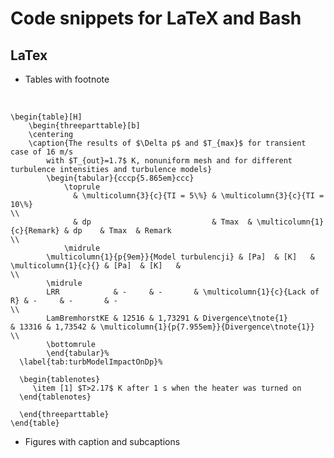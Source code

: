 Code snippets for LaTeX and Bash
========================================


LaTex
------------

- Tables with footnote

&nbsp;


	\begin{table}[H]
		\begin{threeparttable}[b]
		\centering
		\caption{The results of $\Delta p$ and $T_{max}$ for transient case of 16 m/s
			with $T_{out}=1.7$ K, nonuniform mesh and for different turbulence intensities and turbulence models}
			\begin{tabular}{cccp{5.865em}ccc}
				\toprule
	    	      & \multicolumn{3}{c}{TI = 5\%} & \multicolumn{3}{c}{TI = 10\%}                                                                 \\
	    	      & dp                           & Tmax  & \multicolumn{1}{c}{Remark} & dp    & Tmax  & Remark                                   \\
				\midrule
	    	\multicolumn{1}{p{9em}}{Model turbulencji} & [Pa]  & [K]   & \multicolumn{1}{c}{} & [Pa]  & [K]   &                                  \\
	    	\midrule
	    	LRR            & -     & -       & \multicolumn{1}{c}{Lack of R} & -     & -       & -                                                \\
			LamBremhorstKE & 12516 & 1,73291 & Divergence\tnote{1}           & 13316 & 1,73542 & \multicolumn{1}{p{7.955em}}{Divergence\tnote{1}} \\
	    	\bottomrule
	    	\end{tabular}%
	  \label{tab:turbModelImpactOnDp}%

	  \begin{tablenotes}
	     \item [1] $T>2.17$ K after 1 s when the heater was turned on
	  \end{tablenotes}

	  \end{threeparttable}
	\end{table}

- Figures with caption and subcaptions


&nbsp;





